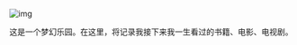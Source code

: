 ![img](https://upload.wikimedia.org/wikipedia/commons/1/13/Disneyland_Park_Logo.svg)


这是一个梦幻乐园。在这里，将记录我接下来我一生看过的书籍、电影、电视剧。
